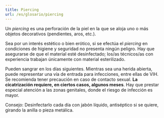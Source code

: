 ```yaml
---
title: Piercing
url: /es/glosario/piercing
---
```


Un _piercing_ es una perforación de la piel en la que se aloja uno o más objetos decorativos (pendientes, aros, etc.).

Sea por un interés estético o bien erótico, si se efectúa el _piercing_ en condiciones de higiene y seguridad no presenta ningún peligro. Hay que asegurarse de que el material esté desinfectado; los/as técnicos/as con experiencia trabajan únicamente con material esterilizado.

Pueden sangrar en los días siguientes. Mientras sea una herida abierta, puede representar una vía de entrada para infecciones, entre ellas de VIH. Se recomienda tener precaución en caso de contacto sexual. **La cicatrización requiere, en ciertos casos, algunos meses**. Hay que prestar especial atención a las zonas genitales, donde el riesgo de infección es mayor.

Consejo: Desinfectarlo cada día con jabón líquido, antiséptico si se quiere, girando la anilla o pieza metálica.